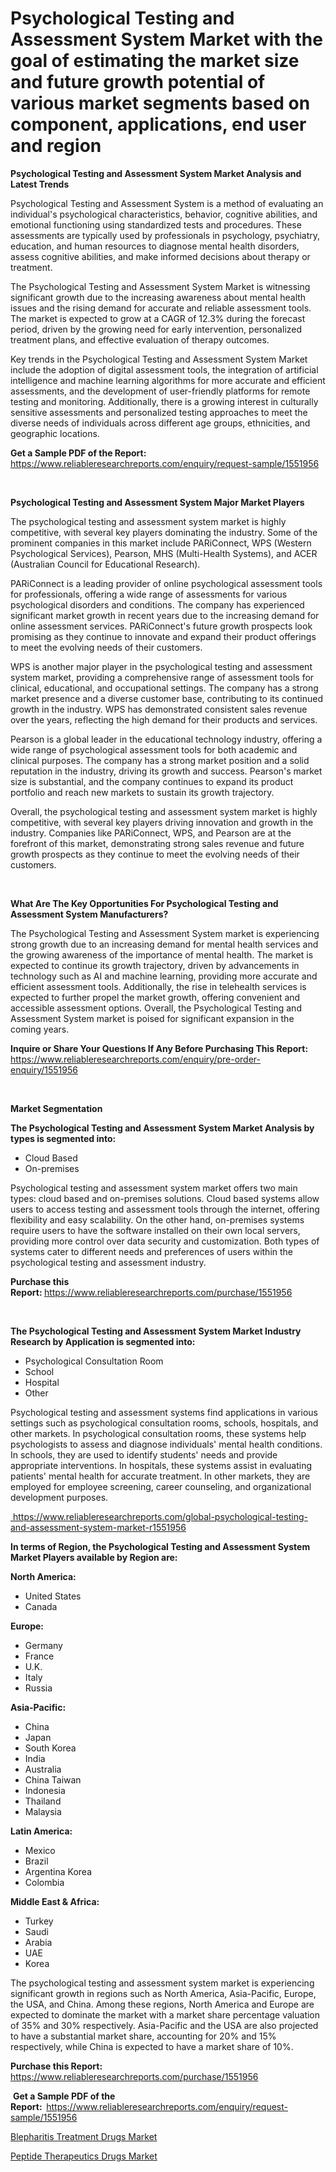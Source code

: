 <p><h1>Psychological Testing and Assessment System Market with the goal of estimating the market size and future growth potential of various market segments based on component, applications, end user and region</h1></p><p><strong>Psychological Testing and Assessment System Market Analysis and Latest Trends</strong></p>
<p><p>Psychological Testing and Assessment System is a method of evaluating an individual's psychological characteristics, behavior, cognitive abilities, and emotional functioning using standardized tests and procedures. These assessments are typically used by professionals in psychology, psychiatry, education, and human resources to diagnose mental health disorders, assess cognitive abilities, and make informed decisions about therapy or treatment.</p><p>The Psychological Testing and Assessment System Market is witnessing significant growth due to the increasing awareness about mental health issues and the rising demand for accurate and reliable assessment tools. The market is expected to grow at a CAGR of 12.3% during the forecast period, driven by the growing need for early intervention, personalized treatment plans, and effective evaluation of therapy outcomes.</p><p>Key trends in the Psychological Testing and Assessment System Market include the adoption of digital assessment tools, the integration of artificial intelligence and machine learning algorithms for more accurate and efficient assessments, and the development of user-friendly platforms for remote testing and monitoring. Additionally, there is a growing interest in culturally sensitive assessments and personalized testing approaches to meet the diverse needs of individuals across different age groups, ethnicities, and geographic locations.</p></p>
<p><strong>Get a Sample PDF of the Report:&nbsp;</strong> <a href="https://www.reliableresearchreports.com/enquiry/request-sample/1551956">https://www.reliableresearchreports.com/enquiry/request-sample/1551956</a></p>
<p>&nbsp;</p>
<p><strong>Psychological Testing and Assessment System Major Market Players</strong></p>
<p><p>The psychological testing and assessment system market is highly competitive, with several key players dominating the industry. Some of the prominent companies in this market include PARiConnect, WPS (Western Psychological Services), Pearson, MHS (Multi-Health Systems), and ACER (Australian Council for Educational Research).</p><p>PARiConnect is a leading provider of online psychological assessment tools for professionals, offering a wide range of assessments for various psychological disorders and conditions. The company has experienced significant market growth in recent years due to the increasing demand for online assessment services. PARiConnect's future growth prospects look promising as they continue to innovate and expand their product offerings to meet the evolving needs of their customers.</p><p>WPS is another major player in the psychological testing and assessment system market, providing a comprehensive range of assessment tools for clinical, educational, and occupational settings. The company has a strong market presence and a diverse customer base, contributing to its continued growth in the industry. WPS has demonstrated consistent sales revenue over the years, reflecting the high demand for their products and services.</p><p>Pearson is a global leader in the educational technology industry, offering a wide range of psychological assessment tools for both academic and clinical purposes. The company has a strong market position and a solid reputation in the industry, driving its growth and success. Pearson's market size is substantial, and the company continues to expand its product portfolio and reach new markets to sustain its growth trajectory.</p><p>Overall, the psychological testing and assessment system market is highly competitive, with several key players driving innovation and growth in the industry. Companies like PARiConnect, WPS, and Pearson are at the forefront of this market, demonstrating strong sales revenue and future growth prospects as they continue to meet the evolving needs of their customers.</p></p>
<p>&nbsp;</p>
<p><strong>What Are The Key Opportunities For Psychological Testing and Assessment System Manufacturers?</strong></p>
<p><p>The Psychological Testing and Assessment System market is experiencing strong growth due to an increasing demand for mental health services and the growing awareness of the importance of mental health. The market is expected to continue its growth trajectory, driven by advancements in technology such as AI and machine learning, providing more accurate and efficient assessment tools. Additionally, the rise in telehealth services is expected to further propel the market growth, offering convenient and accessible assessment options. Overall, the Psychological Testing and Assessment System market is poised for significant expansion in the coming years.</p></p>
<p><strong>Inquire or Share Your Questions If Any Before Purchasing This Report:</strong> <a href="https://www.reliableresearchreports.com/enquiry/pre-order-enquiry/1551956">https://www.reliableresearchreports.com/enquiry/pre-order-enquiry/1551956</a></p>
<p>&nbsp;</p>
<p><strong>Market Segmentation</strong></p>
<p><strong>The Psychological Testing and Assessment System Market Analysis by types is segmented into:</strong></p>
<p><ul><li>Cloud Based</li><li>On-premises</li></ul></p>
<p><p>Psychological testing and assessment system market offers two main types: cloud based and on-premises solutions. Cloud based systems allow users to access testing and assessment tools through the internet, offering flexibility and easy scalability. On the other hand, on-premises systems require users to have the software installed on their own local servers, providing more control over data security and customization. Both types of systems cater to different needs and preferences of users within the psychological testing and assessment industry.</p></p>
<p><strong>Purchase this Report:&nbsp;</strong><a href="https://www.reliableresearchreports.com/purchase/1551956">https://www.reliableresearchreports.com/purchase/1551956</a></p>
<p>&nbsp;</p>
<p><strong>The Psychological Testing and Assessment System Market Industry Research by Application is segmented into:</strong></p>
<p><ul><li>Psychological Consultation Room</li><li>School</li><li>Hospital</li><li>Other</li></ul></p>
<p><p>Psychological testing and assessment systems find applications in various settings such as psychological consultation rooms, schools, hospitals, and other markets. In psychological consultation rooms, these systems help psychologists to assess and diagnose individuals' mental health conditions. In schools, they are used to identify students' needs and provide appropriate interventions. In hospitals, these systems assist in evaluating patients' mental health for accurate treatment. In other markets, they are employed for employee screening, career counseling, and organizational development purposes.</p></p>
<p><a href="https://www.reliableresearchreports.com/global-psychological-testing-and-assessment-system-market-r1551956">&nbsp;https://www.reliableresearchreports.com/global-psychological-testing-and-assessment-system-market-r1551956</a></p>
<p><strong>In terms of Region, the Psychological Testing and Assessment System Market Players available by Region are:</strong></p>
<p>
    <p> <strong> North America: </strong>
        <ul>
            <li>United States</li>
            <li>Canada</li>
        </ul>
        </p> 
    <p> <strong> Europe: </strong>
        <ul>
            <li>Germany</li>
            <li>France</li>
            <li>U.K.</li>
            <li>Italy</li>
            <li>Russia</li>
        </ul>
        </p> 
    <p> <strong> Asia-Pacific: </strong>
        <ul>
            <li>China</li>
            <li>Japan</li>
            <li>South Korea</li>
            <li>India</li>
            <li>Australia</li>
            <li>China Taiwan</li>
            <li>Indonesia</li>
            <li>Thailand</li>
            <li>Malaysia</li>
        </ul>
        </p> 
    <p> <strong> Latin America: </strong>
        <ul>
            <li>Mexico</li>
            <li>Brazil</li>
            <li>Argentina Korea</li>
            <li>Colombia</li>
        </ul>
        </p> 
    <p> <strong> Middle East & Africa: </strong>
        <ul>
            <li>Turkey</li>
            <li>Saudi</li>
            <li>Arabia</li>
            <li>UAE</li>
            <li>Korea</li>
        </ul>
    </p>
    </p>
<p><p>The psychological testing and assessment system market is experiencing significant growth in regions such as North America, Asia-Pacific, Europe, the USA, and China. Among these regions, North America and Europe are expected to dominate the market with a market share percentage valuation of 35% and 30% respectively. Asia-Pacific and the USA are also projected to have a substantial market share, accounting for 20% and 15% respectively, while China is expected to have a market share of 10%.</p></p>
<p><strong>Purchase this Report: </strong><a href="https://www.reliableresearchreports.com/purchase/1551956">https://www.reliableresearchreports.com/purchase/1551956</a></p>
<p>&nbsp;<strong>Get a Sample PDF of the Report:&nbsp;&nbsp;</strong><a href="https://www.reliableresearchreports.com/enquiry/request-sample/1551956">https://www.reliableresearchreports.com/enquiry/request-sample/1551956</a></p>
<p><strong></strong></p>
<p><p><a href="https://github.com/nusratjahan12006/Market-Research-Report-List-1/blob/main/blepharitis-treatment-drugs-market.md">Blepharitis Treatment Drugs Market</a></p><p><a href="https://github.com/JameTravis/Market-Research-Report-List-6/blob/main/peptide-therapeutics-drugs-market.md">Peptide Therapeutics Drugs Market</a></p></p>